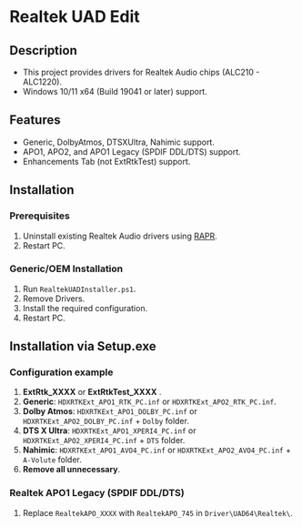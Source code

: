 # Realtek UAD Edit
## Description
- This project provides drivers for Realtek Audio chips (ALC210 - ALC1220).
- Windows 10/11 x64 (Build 19041 or later) support.
## Features
- Generic, DolbyAtmos, DTSXUltra, Nahimic support.
- APO1, APO2, and APO1 Legacy (SPDIF DDL/DTS) support.
- Enhancements Tab (not ExtRtkTest) support.
## Installation
### Prerequisites
1. Uninstall existing Realtek Audio drivers using [RAPR][DriverStoreExplorer].
2. Restart PC.
### Generic/OEM Installation
1. Run `RealtekUADInstaller.ps1`.
2. Remove Drivers.
3. Install the required configuration.
4. Restart PC.
## Installation via Setup.exe
### Configuration example
1. **ExtRtk_XXXX** or **ExtRtkTest_XXXX** .
2. **Generic**: `HDXRTKExt_APO1_RTK_PC.inf` or `HDXRTKExt_APO2_RTK_PC.inf`.
3. **Dolby Atmos**: `HDXRTKExt_APO1_DOLBY_PC.inf` or `HDXRTKExt_APO2_DOLBY_PC.inf` + `Dolby` folder.
4. **DTS X Ultra**: `HDXRTKExt_APO1_XPERI4_PC.inf` or `HDXRTKExt_APO2_XPERI4_PC.inf` + `DTS` folder.
5. **Nahimic**: `HDXRTKExt_APO1_AVO4_PC.inf` or `HDXRTKExt_APO2_AVO4_PC.inf` + `A-Volute` folder.
6. **Remove all unnecessary**.
### Realtek APO1 Legacy (SPDIF DDL/DTS)
1. Replace `RealtekAPO_XXXX` with `RealtekAPO_745` in `Driver\UAD64\Realtek\`.

[DriverStoreExplorer]: https://github.com/lostindark/DriverStoreExplorer
